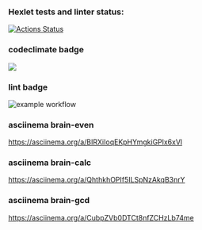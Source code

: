 ### Hexlet tests and linter status:
[![Actions Status](https://github.com/Kerante/frontend-project-lvl1/workflows/hexlet-check/badge.svg)](https://github.com/Kerante/frontend-project-lvl1/actions)

### codeclimate badge
<a href="https://codeclimate.com/github/codeclimate/codeclimate/maintainability"><img src="https://api.codeclimate.com/v1/badges/a99a88d28ad37a79dbf6/maintainability" /></a>

### lint badge
![example workflow](https://github.com/Kerante/frontend-project-lvl1/actions/workflows/lint.yml/badge.svg)

### asciinema brain-even
https://asciinema.org/a/BIRXiIoqEKpHYmgkiGPlx6xVl

### asciinema brain-calc
https://asciinema.org/a/QhthkhOPIf5ILSpNzAkqB3nrY

### asciinema brain-gcd
https://asciinema.org/a/CubpZVb0DTCt8nfZCHzLb74me

